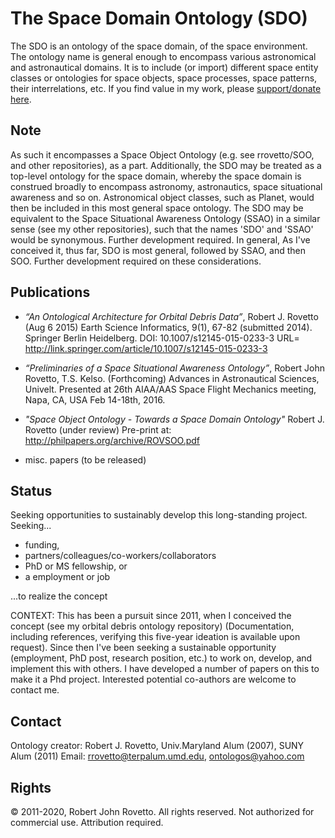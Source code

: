 # The Space Domain Ontology (SDO)

The SDO is an ontology of the space domain, of the space environment. The ontology name is general enough to encompass various astronomical and astronautical domains. It is to include (or import) different space entity classes or ontologies for space objects, space processes, space patterns, their interrelations, etc. If you find value in my work, please [support/donate here](https://gogetfunding.com/creating-meaning-full-space-terminologies-knowledge-models-for-space-safety/).


## Note
As such it encompasses a Space Object Ontology (e.g. see rrovetto/SOO, and other repositories), as a part. 
Additionally, the SDO may be treated as a top-level ontology for the space domain, whereby the space domain is construed broadly to encompass astronomy, astronautics, space situational awareness and so on. Astronomical object classes, such as Planet, would then be included in this most general space ontology. The SDO may be equivalent to the Space Situational Awareness Ontology (SSAO) in a similar sense (see my other repositories), such that the names 'SDO' and 'SSAO' would be synonymous. Further development required. In general, As I've conceived it, thus far, SDO is most general, followed by SSAO, and then SOO. Further development required on these considerations.

## Publications
* _“An Ontological Architecture for Orbital Debris Data”_, Robert J. Rovetto (Aug 6 2015) Earth Science Informatics, 9(1), 67-82 (submitted 2014). Springer Berlin Heidelberg. DOI: 10.1007/s12145-015-0233-3 
URL= http://link.springer.com/article/10.1007/s12145-015-0233-3

* _“Preliminaries of a Space Situational Awareness Ontology”_, Robert John Rovetto, T.S. Kelso. (Forthcoming) Advances in Astronautical Sciences, Univelt. Presented at 26th AIAA/AAS Space Flight Mechanics meeting, Napa, CA, USA Feb 14-18th, 2016.

* _"Space Object Ontology - Towards a Space Domain Ontology"_ Robert J. Rovetto (under review) 
    Pre-print at: http://philpapers.org/archive/ROVSOO.pdf

* misc. papers (to be released)

## Status
Seeking opportunities to sustainably develop this long-standing project. Seeking...
* funding, 
* partners/colleagues/co-workers/collaborators
* PhD or MS fellowship, or 
* a employment or job

...to realize the concept

CONTEXT: This has been a pursuit since 2011, when I conceived the concept (see my orbital debris ontology repository) (Documentation, including references, verifying this five-year ideation is available upon request). Since then I've been seeking a sustainable opportunity (employment, PhD post, research position, etc.) to work on, develop, and implement this with others. I have developed a number of papers on this to make it a Phd project. Interested potential co-authors are welcome to contact me.

## Contact
Ontology creator: Robert J. Rovetto, Univ.Maryland Alum (2007), SUNY Alum (2011)
Email: rrovetto@terpalum.umd.edu, ontologos@yahoo.com

## Rights
© 2011-2020, Robert John Rovetto. All rights reserved.
Not authorized for commercial use. Attribution required.
